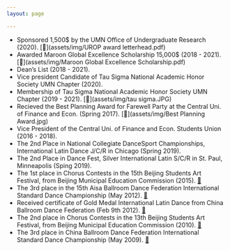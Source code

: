 ```yaml
---
layout: page

---
```

* Sponsored 1,500$ by the UMN Office of Undergraduate Research (2020). [📄](assets/img/UROP award letterhead.pdf) 
* Awarded Maroon Global Excellence Scholarship 15,000$ (2018 - 2021). [📄](assets/img/Maroon Global Excellence Scholarship.pdf)
* Dean’s List (2018 - 2021).
* Vice president Candidate of Tau Sigma National Academic Honor Society UMN Chapter (2020).
* Membership of Tau Sigma National Academic Honor Society UMN Chapter (2019 - 2021). [📄](assets/img/tau sigma.JPG)
* Recieved the Best Planning Award for Farewell Party at the Central Uni. of Finance and Econ. (Spring 2017). [📄](assets/img/Best Planning Award.jpg)
* Vice President of the Central Uni. of Finance and Econ. Students Union (2016 - 2018).
* The 2nd Place in National Collegiate DanceSport Championships, International Latin Dance J/C/R in Chicago (Spring 2019). 
* The 2nd Place in Dance Fest, Silver International Latin S/C/R in St. Paul, Minneapolis (Sping 2019).
* The 1st place in Chorus Contests in the 15th Beijing Students Art Festival, from Beijing Municipal Education Commission (2015). [📄](assets/img/15chorus.jpg)
* The 3rd place in the 15th Aisa Ballroom Dance Federation International Standard Dance Championship (May 2012). [📄](assets/img/abdf2.jpg)
* Received certificate of Gold Medal International Latin Dance from China Ballroom Dance Federation (Feb 9th 2012). [📄](assets/img/gold.jpg)
* The 2nd place in Chorus Contests in the 13th Beijing Students Art Festival, from Beijing Municipal Education Commission (2010). [📄](assets/img/13chorus.jpg)
* The 3rd place in China Ballroom Dance Federation International Standard Dance Championship (May 2009). [📄](assets/img/2009cbdf.jpg)
